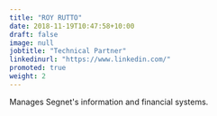 ```yaml
---
title: "ROY RUTTO"
date: 2018-11-19T10:47:58+10:00
draft: false
image: null
jobtitle: "Technical Partner"
linkedinurl: "https://www.linkedin.com/"
promoted: true
weight: 2
---
```


Manages Segnet's information and financial  systems.
